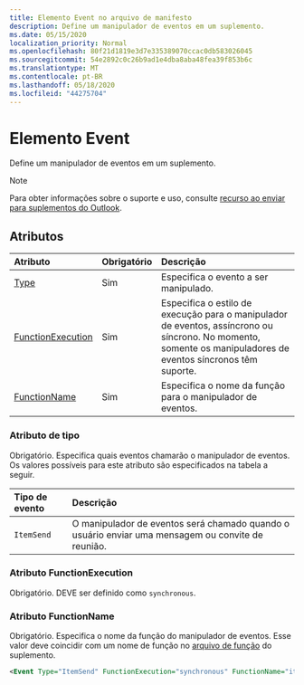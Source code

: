 ```yaml
---
title: Elemento Event no arquivo de manifesto
description: Define um manipulador de eventos em um suplemento.
ms.date: 05/15/2020
localization_priority: Normal
ms.openlocfilehash: 80f21d1819e3d7e335389070ccac0db583026045
ms.sourcegitcommit: 54e2892c0c26b9ad1e4dba8aba48fea39f853b6c
ms.translationtype: MT
ms.contentlocale: pt-BR
ms.lasthandoff: 05/18/2020
ms.locfileid: "44275704"
---
```

# <a name="event-element"></a>Elemento Event

Define um manipulador de eventos em um suplemento.

> [!NOTE]
> Para obter informações sobre o suporte e uso, consulte [recurso ao enviar para suplementos do Outlook](../../outlook/outlook-on-send-addins.md).

## <a name="attributes"></a>Atributos

|  Atributo  |  Obrigatório  |  Descrição  |
|:-----|:-----|:-----|
|  [Type](#type-attribute)  |  Sim  | Especifica o evento a ser manipulado. |
|  [FunctionExecution](#functionexecution-attribute)  |  Sim  | Especifica o estilo de execução para o manipulador de eventos, assíncrono ou síncrono. No momento, somente os manipuladores de eventos síncronos têm suporte. |
|  [FunctionName](#functionname-attribute)  |  Sim  | Especifica o nome da função para o manipulador de eventos. |

### <a name="type-attribute"></a>Atributo de tipo

Obrigatório. Especifica quais eventos chamarão o manipulador de eventos. Os valores possíveis para este atributo são especificados na tabela a seguir.

|  Tipo de evento  |  Descrição  |
|:-----|:-----|
|  `ItemSend`  |  O manipulador de eventos será chamado quando o usuário enviar uma mensagem ou convite de reunião.  |

### <a name="functionexecution-attribute"></a>Atributo FunctionExecution

Obrigatório. DEVE ser definido como `synchronous`.

### <a name="functionname-attribute"></a>Atributo FunctionName

Obrigatório. Especifica o nome da função do manipulador de eventos. Esse valor deve coincidir com um nome de função no [arquivo de função](functionfile.md) do suplemento.

```xml
<Event Type="ItemSend" FunctionExecution="synchronous" FunctionName="itemSendHandler" />
```
